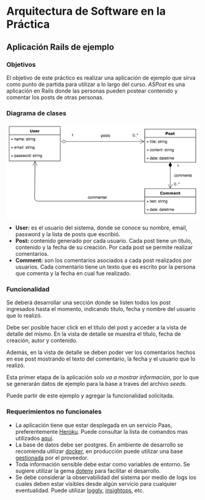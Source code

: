 # Arquitectura de Software en la Práctica
## Aplicación Rails de ejemplo

### Objetivos

El objetivo de este práctico es realizar una aplicación de ejemplo que sirva como punto de partida para utilizar a lo largo del curso.
*ASPost* es una aplicación en Rails donde las personas pueden postear contenido y comentar los posts de otras personas.

### Diagrama de clases

![class_diagram](img/class_diagram.png)

* **User:** es el usuario del sistema, donde se conoce su nombre, email, password y la lista de posts que escribió.
* **Post:** contenido generado por cada usuario. Cada post tiene un título, contenido y la fecha de su creación. Por cada post se permite realizar comentarios.
* **Comment:** son los comentarios asociados a cada post realizados por usuarios. Cada comentario tiene un texto que es escrito por la persona que comenta y la fecha en cual fue realizado.

### Funcionalidad

Se deberá desarrollar una sección donde se listen todos los post ingresados hasta el momento, indicando título, fecha y nombre del usuario que lo realizó.

Debe ser posible hacer click en el título del post y acceder a la vista de detalle del mismo. En la vista de detalle se muestra el título, fecha de creación, autor y contenido. 

Además, en la vista de detalle se deben poder ver los comentarios hechos en ese post mostrando el texto del comentario, la fecha y el usuario que lo realizó. 

Esta primer etapa de la aplicación *solo va a mostrar información*, por lo que se generarán datos de ejemplo para la base a traves del archivo *seeds*.

Puede partir de este ejemplo y agregar la funcionalidad solicitada.

### Requerimientos no funcionales

* La aplicación tiene que estar desplegada en un servicio Paas, preferentemente [Heroku](https://www.heroku.com/home). Puede consultar la lista de comandos mas utilizados [aquí](https://devhints.io/heroku).
* La base de datos debe ser postgres. En ambiente de desarrollo se recomienda utilizar [docker](https://hub.docker.com/_/postgres), en producción puede utilizar una base [gestionada](https://elements.heroku.com/addons/heroku-postgresql) por el proveedor. 
* Toda información sensible debe estar como variables de entorno. Se sugiere utilizar la gema [dotenv](https://github.com/bkeepers/dotenv) para facilitar el desarrollo.
* Se debe considerar la observabilidad del sistema por medio de logs los cuales deben estar visibles desde algún servicio para cualquier eventualidad. Puede utilizar [loggly](https://www.loggly.com), [insightops](https://insight.rapid7.com/login), etc.
